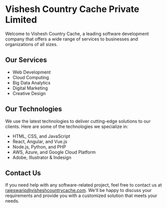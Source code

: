 # Vishesh Country Cache Private Limited

Welcome to Vishesh Country Cache, a leading software development company that offers a wide range of services to businesses and organizations of all sizes.

## Our Services

- Web Development
- Cloud Computing
- Big Data Analytics
- Digital Marketing
- Creative Design

## Our Technologies

We use the latest technologies to deliver cutting-edge solutions to our clients. Here are some of the technologies we specialize in:

- HTML, CSS, and JavaScript
- React, Angular, and Vue.js
- Node.js, Python, and PHP
- AWS, Azure, and Google Cloud Platform
- Adobe, Illustrator & Indesign

## Contact Us

If you need help with any software-related project, feel free to contact us at rajeswarip@visheshcountrycache.com. We'll be happy to discuss your requirements and provide you with a customized solution that meets your needs.
